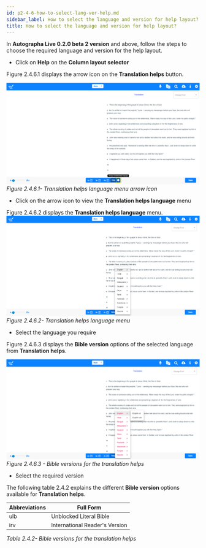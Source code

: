 ```yaml
---
id: p2-4-6-how-to-select-lang-ver-help.md
sidebar_label: How to select the language and version for help layout?
title: How to select the language and version for help layout?
---
```



In **Autographa Live 0.2.0 beta 2 version** and above, follow the steps to choose the required language and version for the help layout.

-   Click on **Help** on the **Column layout selector**

Figure 2.4.6.1 displays the arrow icon on the **Translation helps** button.

![alt text](../../../../static/AutographaLiveImages/Translation-pane/translation-helps-language-menu-arrow-icon-fig-2.4.6.1.jpg 'Translation helps language menu arrow icon')
_Figure 2.4.6.1- Translation helps language menu arrow icon_

-   Click on the arrow icon to view the **Translation helps language** menu

Figure 2.4.6.2 displays the **Translation helps language** menu.
![alt text](../../../../static/AutographaLiveImages/Translation-pane/translation-helps-language-menu-fig-2.4.6.2.jpg 'Translation helps language menu')
_Figure 2.4.6.2- Translation helps language menu_

-   Select the language you require

Figure 2.4.6.3 displays the **Bible version** options of the selected language from **Translation helps**.

![alt text](../../../../static/AutographaLiveImages/Translation-pane/bible-version-options-for-the-translation-helps-fig-2.4.6.3.jpg 'Bible versions for the translation helps')
_Figure 2.4.6.3 - Bible versions for the translation helps_

-   Select the required version

The following table 2.4.2 explains the different **Bible version** options available for **Translation helps**.

| Abbreviations | Full Form                      |
| ------------- | ------------------------------ |
| ulb           | Unblocked Literal Bible        |
| irv           | International Reader's Version |

_Table 2.4.2- Bible versions for the translation helps_
